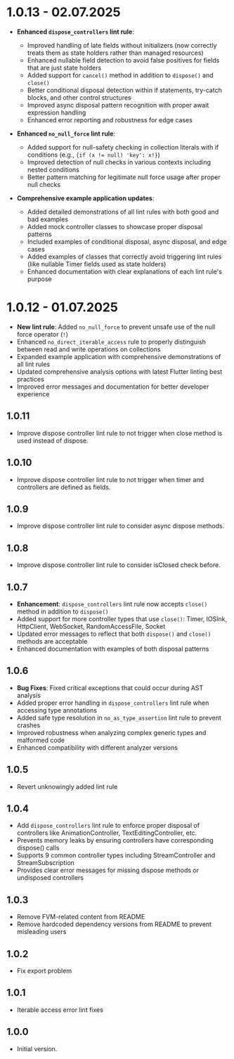 # 1.0.13 - 02.07.2025

- **Enhanced `dispose_controllers` lint rule**:
  - Improved handling of late fields without initializers (now correctly treats them as state holders rather than managed resources)
  - Enhanced nullable field detection to avoid false positives for fields that are just state holders
  - Added support for `cancel()` method in addition to `dispose()` and `close()`
  - Better conditional disposal detection within if statements, try-catch blocks, and other control structures
  - Improved async disposal pattern recognition with proper await expression handling
  - Enhanced error reporting and robustness for edge cases

- **Enhanced `no_null_force` lint rule**:
  - Added support for null-safety checking in collection literals with if conditions (e.g., `{if (x != null) 'key': x!}`)
  - Improved detection of null checks in various contexts including nested conditions
  - Better pattern matching for legitimate null force usage after proper null checks

- **Comprehensive example application updates**:
  - Added detailed demonstrations of all lint rules with both good and bad examples
  - Added mock controller classes to showcase proper disposal patterns
  - Included examples of conditional disposal, async disposal, and edge cases
  - Added examples of classes that correctly avoid triggering lint rules (like nullable Timer fields used as state holders)
  - Enhanced documentation with clear explanations of each lint rule's purpose

# 1.0.12 - 01.07.2025

- **New lint rule**: Added `no_null_force` to prevent unsafe use of the null force operator (`!`)
- Enhanced `no_direct_iterable_access` rule to properly distinguish between read and write operations on collections
- Expanded example application with comprehensive demonstrations of all lint rules
- Updated comprehensive analysis options with latest Flutter linting best practices
- Improved error messages and documentation for better developer experience

## 1.0.11

- Improve dispose controller lint rule to not trigger when close method is used instead of dispose.

## 1.0.10

- Improve dispose controller lint rule to not trigger when timer and controllers are defined as fields.

## 1.0.9

- Improve dispose controller lint rule to consider async dispose methods.

## 1.0.8

- Improve dispose controller lint rule to consider isClosed check before.

## 1.0.7

- **Enhancement**: `dispose_controllers` lint rule now accepts `close()` method in addition to `dispose()`
- Added support for more controller types that use `close()`: Timer, IOSink, HttpClient, WebSocket, RandomAccessFile, Socket
- Updated error messages to reflect that both `dispose()` and `close()` methods are acceptable
- Enhanced documentation with examples of both disposal patterns

## 1.0.6

- **Bug Fixes**: Fixed critical exceptions that could occur during AST analysis
- Added proper error handling in `dispose_controllers` lint rule when accessing type annotations
- Added safe type resolution in `no_as_type_assertion` lint rule to prevent crashes
- Improved robustness when analyzing complex generic types and malformed code
- Enhanced compatibility with different analyzer versions

## 1.0.5

- Revert unknowingly added lint rule

## 1.0.4

- Add `dispose_controllers` lint rule to enforce proper disposal of controllers like AnimationController, TextEditingController, etc.
- Prevents memory leaks by ensuring controllers have corresponding dispose() calls
- Supports 9 common controller types including StreamController and StreamSubscription
- Provides clear error messages for missing dispose methods or undisposed controllers

## 1.0.3

- Remove FVM-related content from README
- Remove hardcoded dependency versions from README to prevent misleading users

## 1.0.2

- Fix export problem

## 1.0.1

- Iterable access error lint fixes

## 1.0.0

- Initial version.
